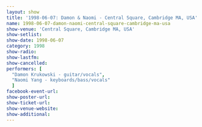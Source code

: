 ```yaml
---
layout: show
title: '1998-06-07: Damon & Naomi - Central Square, Cambridge MA, USA'
name: 1998-06-07-damon-naomi-central-square-cambridge-ma-usa
show-venue: 'Central Square, Cambridge MA, USA'
show-setlist: 
show-date: 1998-06-07
category: 1998
show-radio: 
show-lastfm: 
show-cancelled: 
performers: [
  "Damon Krukowski - guitar/vocals",
  "Naomi Yang - keyboards/bass/vocals"
  ]
facebook-event-url: 
show-poster-url: 
show-ticket-url: 
show-venue-website: 
show-additional: 
---
```


